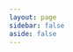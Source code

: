```yaml
---
layout: page
sidebar: false
aside: false
---
```


<script setup>
  import Me from '../.vitepress/theme/components/Me.vue'
</script>

<Me/>